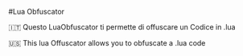 #Lua Obfuscator

🇮🇹
Questo LuaObfuscator ti permette di offuscare un Codice in .lua

🇺🇸
This lua Offuscator allows you to obfuscate a .lua code
